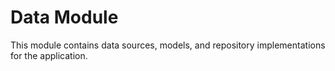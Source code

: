 # Data Module

This module contains data sources, models, and repository implementations for the application. 